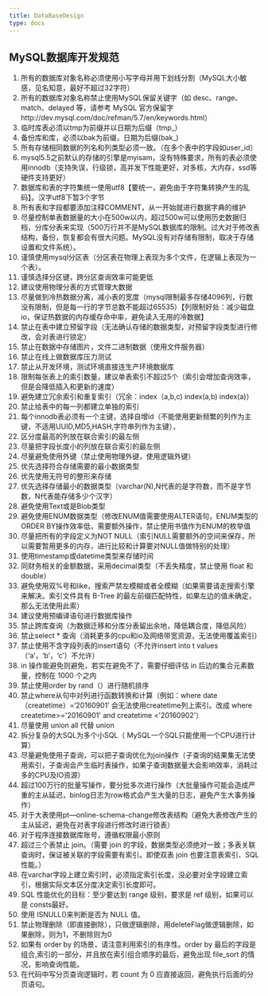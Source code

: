 ```yaml
---
title: DataBaseDesign
type: docs
---
```


## MySQL数据库开发规范

1. 所有的数据库对象名称必须使用小写字母并用下划线分割（MySQL大小敏感，见名知意，最好不超过32字符）
2. 所有的数据库对象名称禁止使用MySQL保留关键字（如 desc、range、match、delayed 等，请参考 MySQL 官方保留字http://dev.mysql.com/doc/refman/5.7/en/keywords.html）
3. 临时库表必须以tmp为前缀并以日期为后缀（tmp_）
4. 备份库和库，必须以bak为前缀，日期为后缀(bak_)
5. 所有存储相同数据的列名和列类型必须一致。（在多个表中的字段如user_id）
6. mysql5.5之前默认的存储的引擎是myisam，没有特殊要求，所有的表必须使用innodb（支持失误，行级锁，高并发下性能更好，对多核，大内存，ssd等硬件支持更好）
7. 数据库和表的字符集统一使用utf8【要统一，避免由于字符集转换产生的乱码】。汉字utf8下暂3个字节
8. 所有表和字段都要添加注释COMMENT，从一开始就进行数据字典的维护
9. 尽量控制单表数据量的大小在500w以内，超过500w可以使用历史数据归档，分库分表来实现（500万行并不是MySQL数据库的限制。过大对于修改表结构，备份，恢复都会有很大问题。MySQL没有对存储有限制，取决于存储设置和文件系统）。
10. 谨慎使用mysql分区表（分区表在物理上表现为多个文件，在逻辑上表现为一个表）。
11. 谨慎选择分区键，跨分区查询效率可能更低
12. 建议使用物理分表的方式管理大数据
13. 尽量做到冷热数据分离，减小表的宽度（mysql限制最多存储4096列，行数没有限制，但是每一行的字节总数不能超过65535）【列限制好处：减少磁盘io，保证热数据的内存缓存命中率，避免读入无用的冷数据】
14. 禁止在表中建立预留字段（无法确认存储的数据类型，对预留字段类型进行修改，会对表进行锁定）
15. 禁止在数据中存储图片，文件二进制数据（使用文件服务器）
16. 禁止在线上做数据库压力测试
17. 禁止从开发环境，测试环境直接连生产环境数据库
18. 限制每张表上的索引数量，建议单表索引不超过5个（索引会增加查询效率，但是会降低插入和更新的速度）  
19. 避免建立冗余索引和重复索引（冗余：index（a,b,c) index(a,b) index(a)）
20. 禁止给表中的每一列都建立单独的索引
21. 每个innodb表必须有一个主键，选择自增id（不能使用更新频繁的列作为主键，不适用UUID,MD5,HASH,字符串列作为主键），
22. 区分度最高的列放在联合索引的最左侧
23. 尽量把字段长度小的列放在联合索引的最左侧
24. 尽量避免使用外键（禁止使用物理外键，使用逻辑外键）
25. 优先选择符合存储需要的最小数据类型
26. 优先使用无符号的整形来存储
27. 优先选择存储最小的数据类型（varchar(N),N代表的是字符数，而不是字节数，N代表能存储多少个汉字）
28. 避免使用Text或是Blob类型
29. 避免使用ENUM数据类型（修改ENUM值需要使用ALTER语句，ENUM类型的ORDER BY操作效率低，需要额外操作，禁止使用书值作为ENUM的枚举值
30. 尽量把所有的字段定义为NOT NULL（索引NULL需要额外的空间来保存，所以需要暂用更多的内存，进行比较和计算要对NULL值做特别的处理）
31. 使用timestamp或datetime类型来存储时间
32. 同财务相关的金额数据，采用decimal类型（不丢失精度，禁止使用 float 和 double）
33. 避免使用双%号和like，搜索严禁左模糊或者全模糊（如果需要请走搜索引擎来解决。索引文件具有 B-Tree 的最左前缀匹配特性，如果左边的值未确定，那么无法使用此索）
34. 建议使用预编译语句进行数据库操作
35. 禁止跨库查询（为数据迁移和分库分表留出余地，降低耦合度，降低风险）
36. 禁止select * 查询（消耗更多的cpu和io及网络带宽资源，无法使用覆盖索引）
37. 禁止使用不含字段列表的insert语句（不允许insert into t values（‘a’，‘b’，‘c’）不允许）
38. in 操作能避免则避免，若实在避免不了，需要仔细评估 in 后边的集合元素数量，控制在 1000 个之内
39. 禁止使用order by rand（）进行随机排序
40. 禁止where从句中对列进行函数转换和计算（例如：where date（createtime）=‘20160901’ 会无法使用createtime列上索引。改成 where createtime>='20160901' and createtime <'20160902'）
41. 尽量使用 union all 代替 union
42. 拆分复杂的大SQL为多个小SQL（ MySQL一个SQL只能使用一个CPU进行计算）
43. 尽量避免使用子查询，可以把子查询优化为join操作（子查询的结果集无法使用索引，子查询会产生临时表操作，如果子查询数据量大会影响效率，消耗过多的CPU及IO资源）
44. 超过100万行的批量写操作，要分批多次进行操作（大批量操作可能会造成严重的主从延迟，binlog日志为row格式会产生大量的日志，避免产生大事务操作）
45. 对于大表使用pt—online-schema-change修改表结构（避免大表修改产生的主从延迟，避免在对表字段进行修改时进行锁表）
46. 对于程序连接数据库账号，遵循权限最小原则
47. 超过三个表禁止 join。（需要 join 的字段，数据类型必须绝对一致；多表关联查询时，保证被关联的字段需要有索引。即使双表 join 也要注意表索引、SQL 性能。）
48. 在varchar字段上建立索引时，必须指定索引长度，没必要对全字段建立索引，根据实际文本区分度决定索引长度即可。
49. SQL 性能优化的目标：至少要达到 range 级别，要求是 ref 级别，如果可以是 consts最好。
50. 使用 ISNULL()来判断是否为 NULL 值。
51. 禁止物理删除（即直接删除），只做逻辑删除，用deleteFlag做逻辑删除，如果删除，则为1，不删除则为0
52. 如果有 order by 的场景，请注意利用索引的有序性。order by 最后的字段是组合,索引的一部分，并且放在索引组合顺序的最后，避免出现 file_sort 的情况，影响查询性能。
53. 在代码中写分页查询逻辑时，若 count 为 0 应直接返回，避免执行后面的分页语句。

